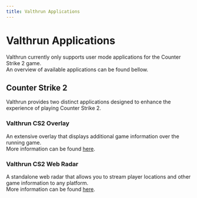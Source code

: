 ```yaml
---
title: Valthrun Applications
---
```


# Valthrun Applications

Valthrun currently only supports user mode applications for the Counter Strike 2 game.  
An overview of available applications can be found bellow.

## Counter Strike 2

Valthrun provides two distinct applications designed to enhance the experience of playing Counter Strike 2.

### Valthrun CS2 Overlay

An extensive overlay that displays additional game information over the running game.  
More information can be found [here](./cs2_overlay).

### Valthrun CS2 Web Radar

A standalone web radar that allows you to stream player locations and other game information to any platform.  
More information can be found [here](./cs2_radar_standalone).
